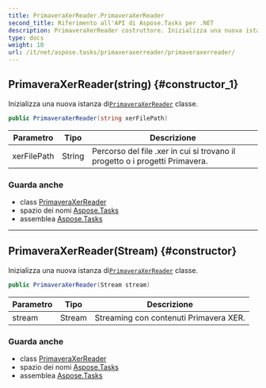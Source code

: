 ```yaml
---
title: PrimaveraXerReader.PrimaveraXerReader
second_title: Riferimento all'API di Aspose.Tasks per .NET
description: PrimaveraXerReader costruttore. Inizializza una nuova istanza diPrimaveraXerReader classe.
type: docs
weight: 10
url: /it/net/aspose.tasks/primaveraxerreader/primaveraxerreader/
---
```

## PrimaveraXerReader(string) {#constructor_1}

Inizializza una nuova istanza di[`PrimaveraXerReader`](../) classe.

```csharp
public PrimaveraXerReader(string xerFilePath)
```

| Parametro | Tipo | Descrizione |
| --- | --- | --- |
| xerFilePath | String | Percorso del file .xer in cui si trovano il progetto o i progetti Primavera. |

### Guarda anche

* class [PrimaveraXerReader](../)
* spazio dei nomi [Aspose.Tasks](../../primaveraxerreader/)
* assemblea [Aspose.Tasks](../../../)

---

## PrimaveraXerReader(Stream) {#constructor}

Inizializza una nuova istanza di[`PrimaveraXerReader`](../) classe.

```csharp
public PrimaveraXerReader(Stream stream)
```

| Parametro | Tipo | Descrizione |
| --- | --- | --- |
| stream | Stream | Streaming con contenuti Primavera XER. |

### Guarda anche

* class [PrimaveraXerReader](../)
* spazio dei nomi [Aspose.Tasks](../../primaveraxerreader/)
* assemblea [Aspose.Tasks](../../../)


